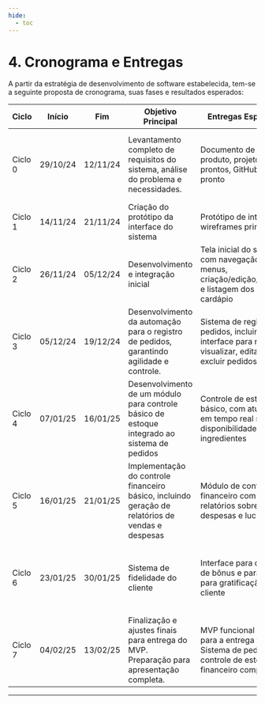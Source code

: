 ```yaml
---
hide:
  - toc
---
```


# 4. Cronograma e Entregas

A partir da estratégia de desenvolvimento de software estabelecida, tem-se a seguinte proposta de cronograma, suas fases e resultados esperados:

| Ciclo    | Início     | Fim        | Objetivo Principal                                                                         | Entregas Esperadas                                                                                          | Validação do Cliente                                                                                   |
|----------|------------|------------|--------------------------------------------------------------------------------------------|-------------------------------------------------------------------------------------------------------------|--------------------------------------------------------------------------------------------------------|
| Ciclo 0  | 29/10/24   | 12/11/24   | Levantamento completo de requisitos do sistema, análise do problema e necessidades.        | Documento de visão e produto, projeto prontos, GitHub Pages pronto                                         | Validação inicial do escopo e alinhamento das necessidades do cliente.                                 |
| Ciclo 1  | 14/11/24   | 21/11/24   | Criação do protótipo da interface do sistema                                               | Protótipo de interface e wireframes principais                                                              | Feedback sobre usabilidade e layout                                                                    |
| Ciclo 2  | 26/11/24   | 05/12/24   | Desenvolvimento e integração inicial                                                       | Tela inicial do sistema com navegação entre menus, criação/edição/exclusão e listagem dos itens do cardápio | Validação da interface inicial e navegação, feedback sobre a fluidez e uso do sistema.                 |
| Ciclo 3  | 05/12/24   | 19/12/24   | Desenvolvimento da automação para o registro de pedidos, garantindo agilidade e controle.  | Sistema de registro de pedidos, incluindo interface para registrar, visualizar, editar e excluir pedidos    | Validação da funcionalidade de registro de pedidos e feedback sobre erros e agilidade.                 |
| Ciclo 4  | 07/01/25   | 16/01/25   | Desenvolvimento de um módulo para controle básico de estoque integrado ao sistema de pedidos | Controle de estoque básico, com atualização em tempo real sobre a disponibilidade de ingredientes           | Validação do controle de estoque, integrando à interface de pedidos e feedback sobre a precisão.       |
| Ciclo 5  | 16/01/25   | 21/01/25   | Implementação do controle financeiro básico, incluindo geração de relatórios de vendas e despesas | Módulo de controle financeiro com relatórios sobre vendas, despesas e lucros                               | Validação da funcionalidade financeira, geração de relatórios e feedback sobre usabilidade.            |
| Ciclo 6  | 23/01/25   | 30/01/25   | Sistema de fidelidade do cliente                                                          | Interface para definição de bônus e parâmetros para gratificação do cliente                                | Validação da funcionalidade de escolha do bônus e definição de frequência para gratificação.           |
| Ciclo 7  | 04/02/25   | 13/02/25   | Finalização e ajustes finais para entrega do MVP. Preparação para apresentação completa.    | MVP funcional e pronto para a entrega final. Sistema de pedidos, controle de estoque e financeiro completos | Validação final do MVP, revisão das funcionalidades e feedback sobre a entrega final.                  |

___________________________________________________________________________________